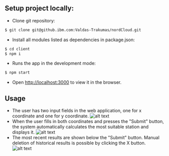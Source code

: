 ## Setup project locally:
  - Clone git repository: 
  ```sh
  $ git clone git@github.ibm.com:Valdas-Trakumas/nordCloud.git
  ```
  - Install all modules listed as dependencies in package.json:
  ```sh
  $ cd client 
  $ npm i
  ```
  - Runs the app in the development mode:
  ```sh
  $ npm start
  ```
  - Open [http://localhost:3000](http://localhost:3000) to view it in the browser.

## Usage

  - The user has two input fields in the web application, one for x coordinate and one for y coordinate.
![alt text](https://github.ibm.com/Valdas-Trakumas/nordCloud/blob/master/img/1.png?raw=true) 
  -  When the user fills in both coordinates and presses the "Submit" button, the system automatically calculates the most suitable station and displays it.
![alt text](https://github.ibm.com/Valdas-Trakumas/nordCloud/blob/master/img/2.png?raw=true) 
  - The most recent results are shown below the "Submit" button. Manual deletion of historical results is possible by clicking the X button.
![alt text](https://github.ibm.com/Valdas-Trakumas/nordCloud/blob/master/img/3.png?raw=true) 
